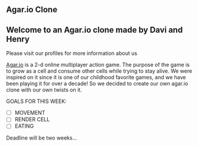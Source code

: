 ## Agar.io Clone

## Welcome to an Agar.io clone made by Davi and Henry

Please visit our profiles for more information about us

[Agar.io](https://agar.io) is a 2-d online multiplayer action game. The purpose of the game is to grow as a cell and consume other cells while trying to stay alive. We were inspired on it since it is one of our childhood favorite games, and we have been playing it for over a decade! So we decided to create our own agar.io clone with our own twists on it.

GOALS FOR THIS WEEK:

- [ ] MOVEMENT
- [ ] RENDER CELL
- [ ] EATING

Deadline will be two weeks...
